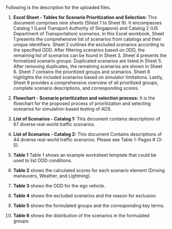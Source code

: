 
Following is the description for the uploaded files.

1. **Excel Sheet - Tables for Scenario Prioritization and Selection:** This document comprises nine sheets (Sheet 1 to Sheet 9). It encompasses Catalog 1 (Land Transport Authority of Singapore) and Catalog 2 (US Department of Transportation) scenarios. 
In this Excel workbook, Sheet 1 presents the comprehensive list of scenarios from catalogs and their unique identifiers. Sheet 2 outlines the excluded scenarios according to the specified ODD. After filtering scenarios based on ODD, the remaining list of scenarios can be found in Sheet 3. Sheet 4 presents the formalized scenario groups. Duplicated scenarios are listed in Sheet 5. After removing duplicates, the remaining scenarios are shown in Sheet 6. Sheet 7 contains the prioritized groups and scenarios. Sheet 8 highlights the included scenarios based on simulator limitations. Lastly, Sheet 9 provides a comprehensive overview of all prioritized groups, complete scenario descriptions, and corresponding scores.

3. **Flowchart - Scenario prioritization and selection process:** It is the flowchart for the proposed process of prioritization and selecting scenarios for simulation-based testing of ADS.

4. **List of Scenarios - Catalog 1:** This document contains descriptions of 67 diverse real-world traffic scenarios.

5. **List of Scenarios - Catalog 2:** This document Contains descriptions of 44 diverse real-world traffic scenarios. Please see Table 1: Pages # (3-5).

6. **Table 1** Table 1 shows an example worksheet template that could be used to list ODD conditions.

7. **Table 2** shows the calculated scores for each scenario element (Driving maneuvers, Weather, and Lightning).

8. **Table 3** shows the ODD for the ego vehicle.

9. **Table 4** shows the excluded scenarios and the reason for exclusion.

10. **Table 5** shows the formulated groups and the corresponding key terms.
    
11. **Table 6** shows the distribution of the scenarios in the formulated groups.


